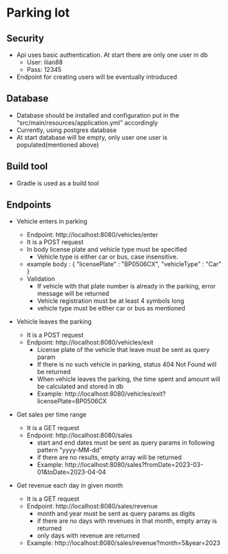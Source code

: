 # Parking lot 

## Security
* Api uses basic authentication. At start there are only one user in db
  * User: ilian88
  * Pass: 12345
* Endpoint for creating users will be eventually introduced

## Database 
* Database should be installed and configuration put in the "src/main/resources/application.yml" accordingly
* Currently, using postgres database
* At start database will be empty, only user one user is populated(mentioned above)

## Build tool
* Gradle is used as a build tool

## Endpoints
* Vehicle enters in parking 
  * Endpoint: http://localhost:8080/vehicles/enter
  * It is a POST request
  * In body license plate and vehicle type must be specified
    * Vehicle type is either car or bus, case insensitive.
  * example body : {
    "licensePlate" : "BP0506CX",
    "vehicleType" : "Car"
    }
  * Validation
    * If vehicle with that plate number is already in the parking, error message will be returned
    * Vehicle registration must be at least 4 symbols long
    * vehicle type must be either car or bus as mentioned

* Vehicle leaves the parking
  * It is a POST request
  * Endpoint: http://localhost:8080/vehicles/exit
    * License plate of the vehicle that leave must be sent as query param
    * If there is no such vehicle in parking, status 404 Not Found will be returned
    * When vehicle leaves the parking, the time spent and amount will be calculated and stored in db
    * Example: http://localhost:8080/vehicles/exit?licensePlate=BP0506CX

* Get sales per time range
  * It is a GET request
  * Endpoint: http://localhost:8080/sales
    * start and end dates must be sent as query params in following pattern "yyyy-MM-dd"
    * if there are no results, empty array will be returned
    * Example: http://localhost:8080/sales?fromDate=2023-03-01&toDate=2023-04-04
    
* Get revenue each day in given month
  * It is a GET request
  * Endpoint: http://localhost:8080/sales/revenue
    * month and year must be sent as query params as digits
    * if there are no days with revenues in that month, empty array is returned
    * only days with revenue are returned
  * Example: http://localhost:8080/sales/revenue?month=5&year=2023

